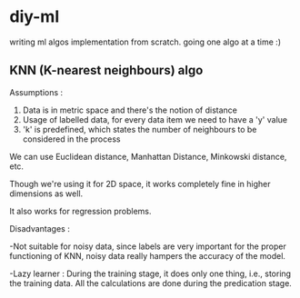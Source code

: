 # diy-ml
writing ml algos implementation from scratch. going one algo at a time :)


## KNN (K-nearest neighbours) algo

Assumptions : 
1. Data is in metric space and there's the notion of distance
2. Usage of labelled data, for every data item we need to have a 'y' value
3. 'k' is predefined, which states the number of neighbours to be considered in the process

We can use Euclidean distance, Manhattan Distance, Minkowski distance, etc.

Though we're using it for 2D space, it works completely fine in higher dimensions as well.

It also works for regression problems.

Disadvantages : 

-Not suitable for noisy data, since labels are very important for the proper functioning of KNN, noisy data really hampers the accuracy of the model.

-Lazy learner : During the training stage, it does only one thing, i.e., storing the training data. All the calculations are done during the predication stage.